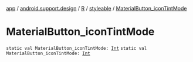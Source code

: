 [app](../../../index.md) / [android.support.design](../../index.md) / [R](../index.md) / [styleable](index.md) / [MaterialButton_iconTintMode](./-material-button_icon-tint-mode.md)

# MaterialButton_iconTintMode

`static val MaterialButton_iconTintMode: `[`Int`](https://kotlinlang.org/api/latest/jvm/stdlib/kotlin/-int/index.html)
`static val MaterialButton_iconTintMode: `[`Int`](https://kotlinlang.org/api/latest/jvm/stdlib/kotlin/-int/index.html)